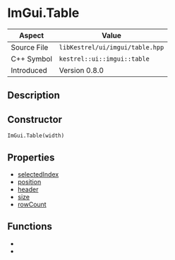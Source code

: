 # ImGui.Table
| Aspect | Value |
| --- | --- |
| Source File | `libKestrel/ui/imgui/table.hpp` |
| C++ Symbol | `kestrel::ui::imgui::table` |
| Introduced | Version 0.8.0 |
## Description
## Constructor
```
ImGui.Table(width)
```
## Properties

 - [selectedIndex](selectedIndex.md)
 - [position](position.md)
 - [header](header.md)
 - [size](size.md)
 - [rowCount](rowCount.md)

## Functions

 - [](addRow.md)
 - [](row.md)

